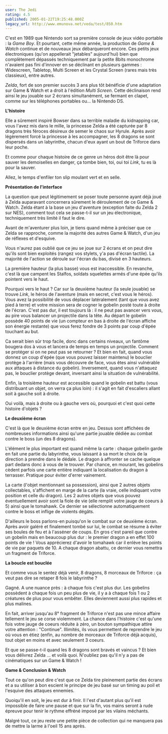 ```yaml
---
user: The Jedi
rating: 4.5
published: 2005-01-22T19:25:48.000Z
legacy_url: http://www.emunova.net/veda/test/850.htm
---
```

C'est en 1989 que Nintendo sort sa première console de jeux vidéo portable : la _Game Boy_. Et pourtant, cette même année, la production de _Game & Watch_ continue et de nouveaux jeux débarqueront encore. Ces petits jeux électroniques (qu'on appellerait "jetables" aujourd'hui) bien que complètement dépassés techniquement par la petite 8bits monochrome n'avaient pas fini d'innover en se déclinant en plusieurs gammes : Widescreen, Tabletop, Multi Screen et les Crystal Screen (rares mais très classieux), entre autres.  

  

_Zelda_, fort de son premier succès 3 ans plus tôt bénéficie d'une adaptation sur Game & Watch et a droit à l'édition _Multi Screen_. Cette déclinaison rend ainsi le jeu jouable sur 2 écrans simultanément, se fermant en clapet, comme sur les téléphones portables ou... la Nintendo DS.  

  

  

**L'histoire**  

Elle a sûrement inspiré Bowser dans sa terrible maladie du kidnapping car, vous l'avez mis dans le mille, la princesse Zelda a été capturée par 8 dragons très féroces désireux de semer le chaos sur Hyrule. Après avoir légèrement forcé la princesse à les accompagner, les 8 dragons se sont dispersés dans un labyrinthe, chacun d'eux ayant un bout de Triforce dans leur poche.  

Et comme pour chaque histoire de ce genre un héros doit être là pour sauver les demoiselles en danger, ça tombe bien, toi, oui toi _Link_, tu es là pour la sauver.  

Allez, le temps d'enfiler ton slip moulant vert et en selle.  

  

  

**Présentation de l'interface**  

La question que peut légitimement se poser toute personne ayant déjà joué à Zelda auparavant concernera sûrement le déroulement de ce Game & Watch. Zelda étant à la base un jeu d'aventure (exception faite du Zelda 2 sur NES), comment tout cela se passe-t-il sur un jeu électronique, techniquement très limité il faut le dire.  

  

Avant de m'aventurer plus loin, je tiens quand même à préciser que ce Zelda se rapproche, comme la majorité des autres Game & Watch, d'un jeu de réflexes et d'esquive.  

  

Vous n'aurez pas oublié que ce jeu se joue sur 2 écrans et on peut dire qu'ils sont bien exploités (rangez vos stylets, y'a pas d'écran tactile). La majorité de l'action se déroule sur l'écran du bas, divisé en 3 hauteurs.  

La première hauteur (la plus basse) vous est inaccessible. En revanche, c'est là que campent les Stalfos, soldats squelettes armés d'une épée qu'ils pointent vers le haut.  

Pourquoi vers le haut ? Car sur la deuxième hauteur (la seule jouable) se trouve _Link_, le héros de l'aventure (mais en secret, c'est vous le héros). Vous avez la possibilité de vous déplacer latéralement (tant que vous avez pied à terre) et votre mission sera de cogner le gobelin posté toute à droite de l'écran. C'est pas dur, il est toujours là : il ne peut pas avancer vers vous, au pire vous balancer un projectile dans la tête. Au départ le gobelin possède 40 points de vie (un compteur en bas à droite de l'écran affiche son énergie restante) que vous ferez fondre de 3 points par coup d'épée touchant au but.  

Ca serait bien sûr trop facile, donc dans certains niveaux, un fantôme bougera dos à vous et lancera de temps en temps un projectile. Comment se protéger si on ne peut pas se retourner ? Et bien en fait, quand vous donnez un coup d'épée (que vous pouvez laisser maintenu) le bouclier protège à l'arrière (mais vous découvre de face, vous êtes ainsi vulnérable aux attaques à distance du gobelin). Inversement, quand vous n'attaquez pas, le bouclier protège devant, inversant ainsi la situation de vulnérabilité.  

Enfin, la troisième hauteur est accessible quand le gobelin est battu (vous distribuant un objet, on verra ça plus loin) : il s'agit en fait d'escaliers allant soit à gauche soit à droite.  

  

Oui voilà, mais à droite ou à gauche vers où, pourquoi et c'est quoi cette histoire d'objets ?  

  

  

**Le deuxième écran**  

C'est là que le deuxième écran entre en jeu. Dessus sont affichées de nombreuses informations ainsi qu'une partie jouable dédiée au combat contre le boss (un des 8 dragons).  

L'élément le plus important est quand même la carte : chaque gobelin garde en fait une partie du labyrinthe, vous laissant à sa mort le choix de la direction à prendre dans le dédale. Le dragon à affronter se cache quelque part dedans donc à vous de le trouver. Par chance, en mourant, les gobelins cèdent parfois une carte entière indiquant la localisation du dragon à terrasser. Pratique pour éviter d'errer vainement.  

La carte (l'objet mentionnant sa possession), ainsi que 2 autres objets collectables, s'affichent en marge de la carte (la vraie, celle indiquant votre position et celle du dragon). Les 2 autres objets que vous pouvez éventuellement avoir sont la fiole de vie (elle remplit votre jauge de coeurs à 5) ainsi que le tomahawk. Ce dernier se sélectionne automatiquement contre le boss et inflige de violents dégâts.  

D'ailleurs le boss parlons-en puisqu'on le combat sur ce deuxième écran. Après avoir galéré et finalement tombé sur lui, le combat se résume à éviter ses boules de feu et à l'asséner de coups. En gros c'est pareil que contre un gobelin mais en beaucoup plus dur : le premier dragon a en effet 100 points de vie ! Vous apprécierez d'avoir le tomahawk car il enlève les points de vie par paquets de 10\. A chaque dragon abattu, ce dernier vous remettra un fragment de Triforce.  

  

  

**La boucle est bouclée**  

Et comme vous le sentez déjà venir, 8 dragons, 8 morceaux de Triforce : ça veut pas dire se retaper 8 fois le labyrinthe ?  

Gagné. A une nuance près : à chaque fois c'est plus dur. Les gobelins possèdent à chaque fois un peu plus de vie, il y a à chaque fois 1 ou 2 créatures de plus pour vous embêter. Elles deviennent aussi plus rapides et plus malines.  

  

En fait, arriver jusqu'au 8° fragment de Triforce n'est pas une mince affaire tellement le jeu se corse violemment. La chance dans l'histoire c'est qu'une fois votre jauge de coeurs réduite à zéro, un bouton sympathique attire votre attention : "Continue". Illimités, ils vous permettent de reprendre le jeu où vous en étiez (enfin, au nombre de morceaux de Triforce déjà acquis), tout objet en moins et avec seulement 3 coeurs.  

  

Et que se passe-t-il quand les 8 dragons sont bravés et vaincus ? Et bien vous délivrez Zelda ... et voilà quoi. N'oubliez pas qu'il n'y a pas de cinématiques sur un Game & Watch !  

  

  

**Game & Conclusion & Watch**  

Tout ce qu'on peut dire c'est que ce Zelda tire pleinement partie des écrans et a su utiliser à bon escient le principe de jeu basé sur un timing au poil et l'esquive des attaques ennemies.  

Quoiqu'il en soit, le jeu est dur à finir. Il l'est d'autant plus qu'il est impossible de faire une pause et que sur la fin, vos mains seront à rude épreuve pour tenir le rythme effréné imposé par les vilains méchants.  

  

Malgré tout, ce jeu reste une petite pièce de collection qui ne manquera pas de mettre la larme à l'oeil 15 ans après.